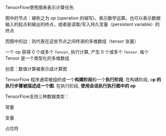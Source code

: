 TensorFlow使用图来表示计算任务. 

图中的节点：被称之为 *op* (operation 的缩写)，表示数学运算。也可以表示数据输入的起点和输出的终点，或者是读取/写入持久变量（persistent variable）的终点

而图中的边：则代表在这些节点之间传递的多维数组（tensor 张量）

一个 op 获得 0 个或多个 `Tensor`, 执行计算, 产生 0 个或多个 `Tensor`. 每个 Tensor 是一个类型化的多维数组

创意：数值计算被表示成计算图

TensorFlow 程序通常被组织成一个**构建阶段**和一个**执行阶段**. 在构建阶段, o**p 的执行步骤被描述成一个图**. 在执行阶段, **使用会话执行执行图中的 op**



TensorFlow支持三种数据类型：

常量

变量

占位符